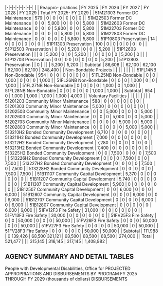 |-|-|-|-|-|-|-|-|
| | Reappro-  priations | FY 2025 | FY 2026 | FY 2027 | FY 2028 | FY 2029 | Total FY 2025- FY 2029 |
| 51M21303 Former DC Maintenance | 579 | 0 | 0 | 0 | 0 | 0 | 0 |
| 51M22503 Former DC Maintenance | 0 | 0 | 5,800 | 0 | 0 | 0 | 5,800 |
| 51M22603 Former DC Maintenance | 0 | 0 | 0 | 5,800 | 0 | 0 | 5,800 |
| 51M22703 Former DC Maintenance | 0 | 0 | 0 | 0 | 5,800 | 0 | 5,800 |
| 51M22803 Former DC Maintenance | 0 | 0 | 0 | 0 | 0 | 5,800 | 5,800 |
| 51P10803 Preservation | 14 | 0 | 0 | 0 | 0 | 0 | 0 |
| 51P11303 Preservation | 100 | 0 | 0 | 0 | 0 | 0 | 0 |
| 51P12503 Preservation | 0 | 0 | 5,200 | 0 | 0 | | 5,200 |
| 51P12603 Preservation | | | 0 | 5,200 | 0 | 0 | 5,200 |
| | 0 | 0 | 0 | 0 | 5,200 | 0 | |
| 51P12703 Preservation | 0  0 | 0  0 | 0 | 0 | 0 | 0 | 5,200 |
| 51P12803 Preservation | | 0 | | | | 5,200 | 5,200 |
| Subtotal | 86,608 | | 62,100 | 62,100 | 62,100 | 62,100 | 248,400 |
| Non-Bondable Projects | | | | | | | |
| 51FL14NB Non-Bondable | 954 | 0 | 0 | 0 | 0 | 0 | 0 |
| 51FL25NB Non-Bondable | 0 | 0 | 1,000 | 0 | 0 | 0 | 1,000 |
| 51FL26NB Non-Bondable | 0 | 0 | 0 | 1,000 | 0 | 0 | 1,000 |
| 51FL27NB Non-Bondable | 0 | 0 | 0 | 0 | 1,000 | 0 | 1,000 |
| 51FL28NB Non-Bondable | 0 | 0 | 0 | 0 | 0 | 1,000 | 1,000 |
| Subtotal | 954 | 0 | 1,000 | 1,000 | 1,000 | 1,000 | 4,000 |
| Voluntary Facilities | | | | | | | |
| 51201203 Community Minor Maintenance | 588 | 0 | 0 | 0 | 0 | 0 | 0 |
| 51201303 Community Minor Maintenance | 5,000 | 0 | 0 | 0 | 0 | 0 | 0 |
| 51202503 Community Minor Maintenance | 0 | 0 | 5,000 | 0 | 0 | 0 | 5,000 |
| 51202603 Community Minor Maintenance | 0 | 0 | 0 | 5,000 | 0 | 0 | 5,000 |
| 51202703 Community Minor Maintenance | 0 | 0 | 0 | 0 | 5,000 | 0 | 5,000 |
| 51202803 Community Minor Maintenance | 0 | 0 | 0 | 0 | 0 | 5,000 | 5,000 |
| 513210H2 Bonded Community Development | 6,710 | 0 | 0 | 0 | 0 | 0 | 0 |
| 513211H2 Bonded Community Development | 7,000 | 0 | 0 | 0 | 0 | 0 | 0 |
| 513212H2 Bonded Community Development | 7,280 | 0 | 0 | 0 | 0 | 0 | 0 |
| 513213H2 Bonded Community Development | 7,400 | 0 | 0 | 0 | 0 | 0 | 0 |
| 513225H2 Bonded Community Development | 0 | 0 | 7,500 | 0 | 0 | 0 | 7,500 |
| 513226H2 Bonded Community Development | 0 | 0 | 0 | 7,500 | 0 | 0 | 7,500 |
| 513227H2 Bonded Community Development | 0 | 0 | 0 | 0 | 7,500 | 0 | 7,500 |
| 513228H2 Bonded Community Development | 0 | 0 | 0 | 0 | 0 | 7,500 | 7,500 |
| 51B11107 Community Capital Development | 5,370 | 0 | 0 | 0 | 0 | 0 | 0 |
| 51B11207 Community Capital Development | 5,740 | 0 | 0 | 0 | 0 | 0 | 0 |
| 51B11307 Community Capital Development | 5,900 | 0 | 0 | 0 | 0 | 0 | 0 |
| 51B12507 Community Capital Development | 0 | 0 | 6,000 | 0 | 0 | 0 | 6,000 |
| 51B12607 Community Capital Development | 0 | 0 | 0 | 6,000 | 0 | 0 | 6,000 |
| 51B12707 Community Capital Development | 0 | 0 | 0 | 0 | 6,000 | 0 | 6,000 |
| 51B12807 Community Capital Development | 0 | 0 | 0 | 0 | 0 | 6,000 | 6,000 |
| 51FV12F3 Fire Safety | 31,000 | 0 | 0 | 0 | 0 | 0 | 0 |
| 51FV13F3 Fire Safety | 30,000 | 0 | 0 | 0 | 0 | 0 | 0 |
| 51FV25F3 Fire Safety | 0 | 0 | 50,000 | 0 | 0 | 0 | 50,000 |
| 51FV26F3 Fire Safety | 0 | 0 | 0 | 50,000 | 0 | 0 | 50,000 |
| 51FV27F3 Fire Safety | 0 | 0 | 0 | 0 | 50,000 | 0 | 50,000 |
| 51FV28F3 Fire Safety | 0 | 0 | 0 | 0 | 0 | 50,000 | 50,000 |
| Subtotal | 111,988 | 0  139,426 | 68,500  321,121 | 68,500 | 68,500 | 68,500 | 274,000 |
| Total | 521,477 | | | 315,145 | 316,145 | 317,145 | 1,408,982 |

## **AGENCY SUMMARY AND DETAIL TABLES**

People with Developmental Disabilities, Office for PROJECTED APPROPRIATIONS AND DISBURSEMENTS BY PROGRAM FY 2025 THROUGH FY 2029 (thousands of dollars) DISBURSEMENTS